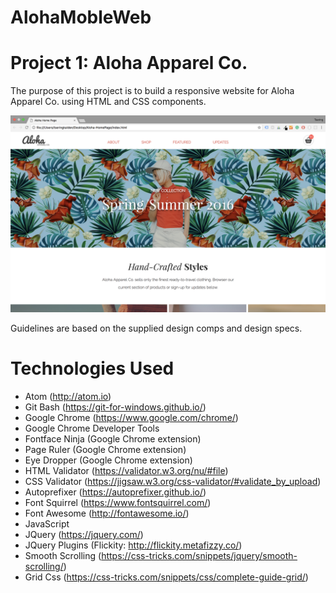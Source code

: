 # AlohaMobleWeb

# Project 1: Aloha Apparel Co.
The purpose of this project is to build a responsive website for Aloha Apparel Co. using HTML and CSS components.

![Aloha](alohaKalden.png)

Guidelines are based on the supplied design comps and design specs.

# Technologies Used
* Atom (http://atom.io)
* Git Bash (https://git-for-windows.github.io/)
* Google Chrome (https://www.google.com/chrome/)
* Google Chrome Developer Tools
* Fontface Ninja (Google Chrome extension)
* Page Ruler (Google Chrome extension)
* Eye Dropper (Google Chrome extension)
* HTML Validator (https://validator.w3.org/nu/#file)
* CSS Validator (https://jigsaw.w3.org/css-validator/#validate_by_upload)
* Autoprefixer (https://autoprefixer.github.io/)
* Font Squirrel (https://www.fontsquirrel.com/)
* Font Awesome (http://fontawesome.io/)
* JavaScript
* JQuery (https://jquery.com/)
* JQuery Plugins (Flickity: http://flickity.metafizzy.co/)
* Smooth Scrolling (https://css-tricks.com/snippets/jquery/smooth-scrolling/)
* Grid Css (https://css-tricks.com/snippets/css/complete-guide-grid/)
